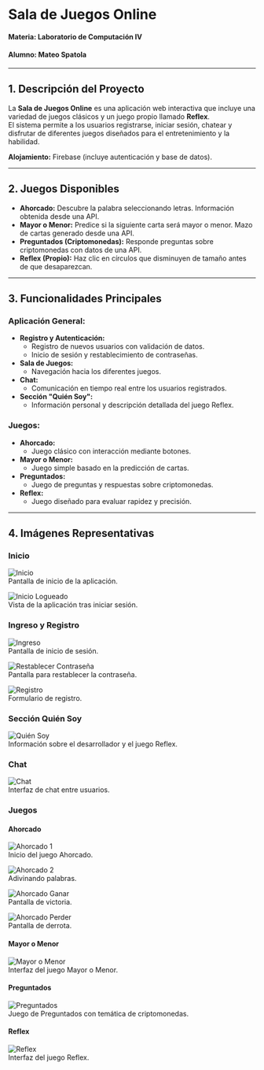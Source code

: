 # Sala de Juegos Online

#### Materia: Laboratorio de Computación IV  
#### Alumno: Mateo Spatola  

---

## 1. Descripción del Proyecto  
La **Sala de Juegos Online** es una aplicación web interactiva que incluye una variedad de juegos clásicos y un juego propio llamado **Reflex**.  
El sistema permite a los usuarios registrarse, iniciar sesión, chatear y disfrutar de diferentes juegos diseñados para el entretenimiento y la habilidad.  

**Alojamiento:** Firebase (incluye autenticación y base de datos).  

---

## 2. Juegos Disponibles  
- **Ahorcado:** Descubre la palabra seleccionando letras. Información obtenida desde una API.  
- **Mayor o Menor:** Predice si la siguiente carta será mayor o menor. Mazo de cartas generado desde una API.  
- **Preguntados (Criptomonedas):** Responde preguntas sobre criptomonedas con datos de una API.  
- **Reflex (Propio):** Haz clic en círculos que disminuyen de tamaño antes de que desaparezcan.  

---

## 3. Funcionalidades Principales  
### Aplicación General:  
- **Registro y Autenticación:**  
  - Registro de nuevos usuarios con validación de datos.  
  - Inicio de sesión y restablecimiento de contraseñas.  
- **Sala de Juegos:**  
  - Navegación hacia los diferentes juegos.  
- **Chat:**  
  - Comunicación en tiempo real entre los usuarios registrados.  
- **Sección "Quién Soy":**  
  - Información personal y descripción detallada del juego Reflex.  

### Juegos:  
- **Ahorcado:**  
  - Juego clásico con interacción mediante botones.  
- **Mayor o Menor:**  
  - Juego simple basado en la predicción de cartas.  
- **Preguntados:**  
  - Juego de preguntas y respuestas sobre criptomonedas.  
- **Reflex:**  
  - Juego diseñado para evaluar rapidez y precisión.  

---

## 4. Imágenes Representativas  

### **Inicio**
![Inicio](Imagenes_readme/inicio.png)  
Pantalla de inicio de la aplicación.  

![Inicio Logueado](Imagenes_readme/inicio_logueado.png)  
Vista de la aplicación tras iniciar sesión.  

### **Ingreso y Registro**
![Ingreso](Imagenes_readme/ingreso.png)  
Pantalla de inicio de sesión.  

![Restablecer Contraseña](Imagenes_readme/restablecer_contraseña.png)  
Pantalla para restablecer la contraseña.  

![Registro](Imagenes_readme/registro.png)  
Formulario de registro.  

### **Sección Quién Soy**
![Quién Soy](Imagenes_readme/quien_soy.png)  
Información sobre el desarrollador y el juego Reflex.  

### **Chat**
![Chat](Imagenes_readme/chat.png)  
Interfaz de chat entre usuarios.  

### **Juegos**
#### Ahorcado  
![Ahorcado 1](Imagenes_readme/ahorcado_1.png)  
Inicio del juego Ahorcado.  

![Ahorcado 2](Imagenes_readme/ahorcado_2.png)  
Adivinando palabras.  

![Ahorcado Ganar](Imagenes_readme/ahorcado_ganar.png)  
Pantalla de victoria.  

![Ahorcado Perder](Imagenes_readme/ahorcado_perder.png)  
Pantalla de derrota.  

#### Mayor o Menor  
![Mayor o Menor](Imagenes_readme/mayor_o_menor.png)  
Interfaz del juego Mayor o Menor.  

#### Preguntados  
![Preguntados](Imagenes_readme/preguntados.png)  
Juego de Preguntados con temática de criptomonedas.  

#### Reflex  
![Reflex](Imagenes_readme/reflex.png)  
Interfaz del juego Reflex.  

